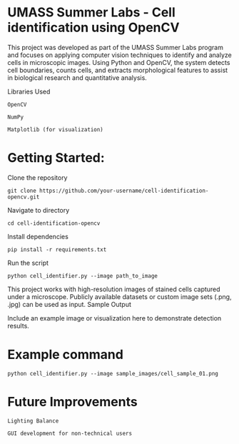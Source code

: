 # UMASS Summer Labs - Cell identification using OpenCV

This project was developed as part of the UMASS Summer Labs program and focuses on applying computer vision techniques to identify and analyze cells in microscopic images. Using Python and OpenCV, the system detects cell boundaries, counts cells, and extracts morphological features to assist in biological research and quantitative analysis.

Libraries Used

    OpenCV

    NumPy

    Matplotlib (for visualization)

# Getting Started:

Clone the repository

```git clone https://github.com/your-username/cell-identification-opencv.git```

Navigate to directory

```cd cell-identification-opencv```

Install dependencies

```pip install -r requirements.txt```

Run the script

```python cell_identifier.py --image path_to_image```

This project works with high-resolution images of stained cells captured under a microscope. Publicly available datasets or custom image sets (.png, .jpg) can be used as input.
Sample Output

Include an example image or visualization here to demonstrate detection results.

# Example command
```python cell_identifier.py --image sample_images/cell_sample_01.png```

# Future Improvements
    Lighting Balance

    GUI development for non-technical users
